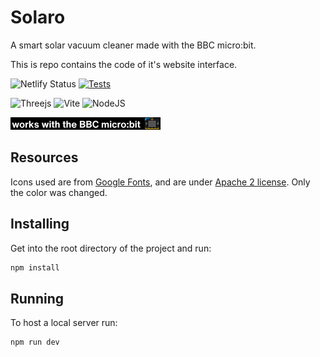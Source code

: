 # Solaro
A smart solar vacuum cleaner made with the BBC micro:bit.

This is repo contains the code of it's website interface.

![Netlify Status](https://api.netlify.com/api/v1/badges/19c93236-1dc4-488e-b360-a150186ccd92/deploy-status)
[![Tests](https://github.com/nexolit/Solaro/actions/workflows/tests.yml/badge.svg?branch=dev)](https://github.com/nexolit/Solaro/actions/workflows/tests.yml)

![Threejs](https://img.shields.io/badge/threejs-black?style=for-the-badge&logo=three.js&logoColor=white)
![Vite](https://img.shields.io/badge/vite-%23646CFF.svg?style=for-the-badge&logo=vite&logoColor=black&color=FFEA00)
![NodeJS](https://img.shields.io/badge/node.js-6DA55F?style=for-the-badge&logo=node.js&logoColor=white)

[![BBC micro:bit](./badge/microbit.gif)](https://microbit.org/)

## Resources
Icons used are from [Google Fonts](https://fonts.google.com/icons), and are under [Apache 2 license](./LICENSE).
Only the color was changed.

## Installing
Get into the root directory of the project and run:
```bash
npm install
```
## Running
To host a local server run:
```bash
npm run dev
```